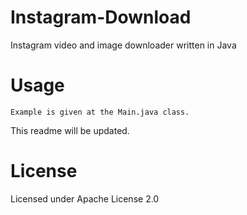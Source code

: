 # Instagram-Download
Instagram video and image downloader written in Java

# Usage
    Example is given at the Main.java class.

This readme  will be updated.

# License
Licensed under Apache License 2.0



